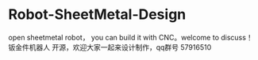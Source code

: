Robot-SheetMetal-Design
=======================

open sheetmetal robot， you can build it with CNC。welcome to discuss！
钣金件机器人
开源，欢迎大家一起来设计制作，qq群号 57916510
